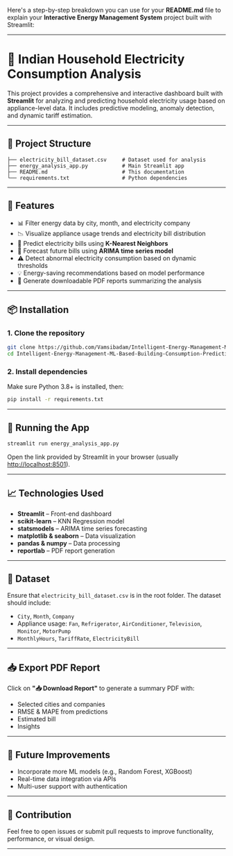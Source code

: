 Here's a step-by-step breakdown you can use for your **README.md** file to explain your **Interactive Energy Management System** project built with Streamlit:

---

# 🔌 Indian Household Electricity Consumption Analysis

This project provides a comprehensive and interactive dashboard built with **Streamlit** for analyzing and predicting household electricity usage based on appliance-level data. It includes predictive modeling, anomaly detection, and dynamic tariff estimation.

---

## 📁 Project Structure

```
├── electricity_bill_dataset.csv     # Dataset used for analysis
├── energy_analysis_app.py           # Main Streamlit app
├── README.md                        # This documentation
└── requirements.txt                 # Python dependencies
```

---

## 🚀 Features

* 📊 Filter energy data by city, month, and electricity company
* 📉 Visualize appliance usage trends and electricity bill distribution
* 🤖 Predict electricity bills using **K-Nearest Neighbors**
* 🔮 Forecast future bills using **ARIMA time series model**
* ⚠️ Detect abnormal electricity consumption based on dynamic thresholds
* 💡 Energy-saving recommendations based on model performance
* 📄 Generate downloadable PDF reports summarizing the analysis

---

## 📦 Installation

### 1. Clone the repository

```bash
git clone https://github.com/Vamsibadam/Intelligent-Energy-Management-ML-Based-Building-Consumption-Predictions
cd Intelligent-Energy-Management-ML-Based-Building-Consumption-Predictions
```

### 2. Install dependencies

Make sure Python 3.8+ is installed, then:

```bash
pip install -r requirements.txt
```

---

## 🧪 Running the App

```bash
streamlit run energy_analysis_app.py
```

Open the link provided by Streamlit in your browser (usually [http://localhost:8501](http://localhost:8501)).

---

## 📈 Technologies Used

* **Streamlit** – Front-end dashboard
* **scikit-learn** – KNN Regression model
* **statsmodels** – ARIMA time series forecasting
* **matplotlib & seaborn** – Data visualization
* **pandas & numpy** – Data processing
* **reportlab** – PDF report generation

---

## 📂 Dataset

Ensure that `electricity_bill_dataset.csv` is in the root folder. The dataset should include:

* `City`, `Month`, `Company`
* Appliance usage: `Fan`, `Refrigerator`, `AirConditioner`, `Television`, `Monitor`, `MotorPump`
* `MonthlyHours`, `TariffRate`, `ElectricityBill`

---

## 📥 Export PDF Report

Click on **"📥 Download Report"** to generate a summary PDF with:

* Selected cities and companies
* RMSE & MAPE from predictions
* Estimated bill
* Insights

---

## 📌 Future Improvements

* Incorporate more ML models (e.g., Random Forest, XGBoost)
* Real-time data integration via APIs
* Multi-user support with authentication

---

## 🤝 Contribution

Feel free to open issues or submit pull requests to improve functionality, performance, or visual design.

---



